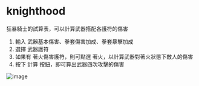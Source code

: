 # knighthood

狂暴騎士的試算表，可以計算武器搭配各護符的傷害
1. 輸入 武器基本傷害、拳套傷害加成、拳套暴擊加成
2. 選擇 武器護符
3. 如果有 著火傷害護符，則可點選 著火，以計算武器對著火狀態下敵人的傷害
4. 按下 計算 按鈕，即可算出武器四次攻擊的傷害



![image](https://github.com/bwm0822/knighthood/blob/main/2023-02-26.png)
